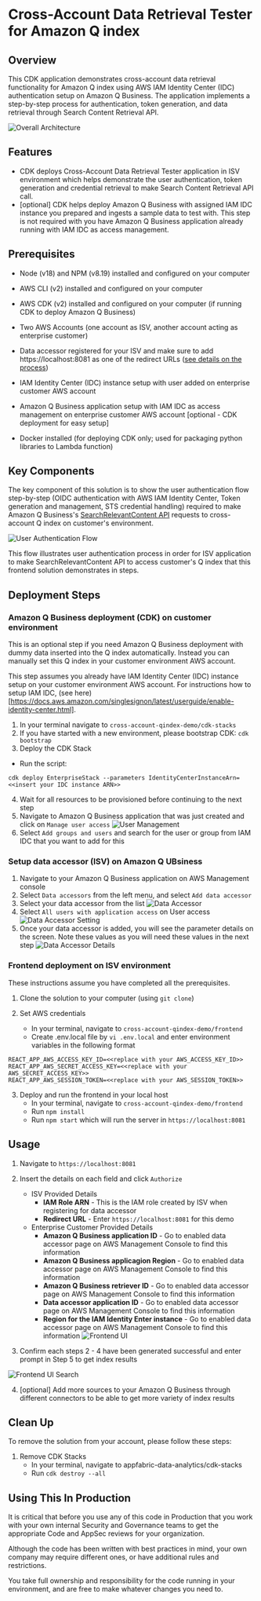 # Cross-Account Data Retrieval Tester for Amazon Q index

## Overview

This CDK application demonstrates cross-account data retrieval functionality for Amazon Q index using AWS IAM Identity Center (IDC) authentication setup on Amazon Q Business. The application implements a step-by-step process for authentication, token generation, and data retrieval through Search Content Retrieval API.

![Overall Architecture](assets/overall-architecture.png)

## Features

- CDK deploys Cross-Account Data Retrieval Tester application in ISV environment which helps demonstrate the user authentication, token generation and credential retrieval to make Search Content Retrieval API call.
- [optional] CDK helps deploy Amazon Q Business with assigned IAM IDC instance you prepared and ingests a sample data to test with. This step is not required with you have Amazon Q Business application already running with IAM IDC as access management.

## Prerequisites

- Node (v18) and NPM (v8.19) installed and configured on your computer
- AWS CLI (v2) installed and configured on your computer
- AWS CDK (v2) installed and configured on your computer (if running CDK to deploy Amazon Q Business)

- Two AWS Accounts (one account as ISV, another account acting as enterprise customer)
- Data accessor registered for your ISV and make sure to add https://localhost:8081 as one of the redirect URLs ([see details on the process](https://docs.aws.amazon.com/amazonq/latest/qbusiness-ug/isv-info-to-provide.html))
- IAM Identity Center (IDC) instance setup with user added on enterprise customer AWS account
- Amazon Q Business application setup with IAM IDC as access management on enterprise customer AWS account [optional - CDK deployment for easy setup]
- Docker installed (for deploying CDK only; used for packaging python libraries to Lambda function)

## Key Components

The key component of this solution is to show the user authentication flow step-by-step (OIDC authentication with AWS IAM Identity Center, Token generation and management, STS credential handling) required to make Amazon Q Business's [SearchRelevantContent API](https://docs.aws.amazon.com/amazonq/latest/api-reference/API_SearchRelevantContent.html) requests to cross-account Q index on customer's environment.

![User Authentication Flow](assets/authentication-flow.png)

This flow illustrates user authentication process in order for ISV application to make SearchRelevantContent API to access customer's Q index that this frontend solution demonstrates in steps.

## Deployment Steps

### Amazon Q Business deployment (CDK) on customer environment

This is an optional step if you need Amazon Q Business deployment with dummy data inserted into the Q index automatically. Instead you can manually set this Q index in your customer environment AWS account. 

This step assumes you already have IAM Identity Center (IDC) instance setup on your customer environment AWS account. For instructions how to setup IAM IDC, (see here)[https://docs.aws.amazon.com/singlesignon/latest/userguide/enable-identity-center.html].

1. In your terminal navigate to `cross-account-qindex-demo/cdk-stacks`
2. If you have started with a new environment, please bootstrap CDK: `cdk bootstrap`
3. Deploy the CDK Stack
- Run the script: 
```
cdk deploy EnterpriseStack --parameters IdentityCenterInstanceArn=<<insert your IDC instance ARN>>
```
4. Wait for all resources to be provisioned before continuing to the next step
5. Navigate to Amazon Q Business application that was just created and click on `Manage user access`
![User Management](assets/qbusiness-user-management.png)
6. Select `Add groups and users` and search for the user or group from IAM IDC that you want to add for this

### Setup data accessor (ISV) on Amazon Q UBsiness

1. Navigate to your Amazon Q Business application on AWS Management console 
2. Select `Data accessors` from the left menu, and select `Add data accessor`
3. Select your data accessor from the list
![Data Accessor](assets/data-accessor-setup.png)
4. Select `All users with application access` on User access
![Data Accessor Setting](assets/data-accessor-setup2.png)
5. Once your data accessor is added, you will see the parameter details on the screen. Note these values as you will need these values in the next step
![Data Accessor Details](assets/data-accessor-setup3.png)

### Frontend deployment on ISV environment

These instructions assume you have completed all the prerequisites.

1. Clone the solution to your computer (using `git clone`)

2. Set AWS credentials
    - In your terminal, navigate to `cross-account-qindex-demo/frontend`
    - Create .env.local file by `vi .env.local` and enter environment variables in the following format
```
REACT_APP_AWS_ACCESS_KEY_ID=<<replace with your AWS_ACCESS_KEY_ID>>
REACT_APP_AWS_SECRET_ACCESS_KEY=<<replace with your AWS_SECRET_ACCESS_KEY>>
REACT_APP_AWS_SESSION_TOKEN=<<replace with your AWS_SESSION_TOKEN>>
```

3. Deploy and run the frontend in your local host
    - In your terminal, navigate to `cross-account-qindex-demo/frontend`
    - Run `npm install`
    - Run `npm start` which will run the server in `https://localhost:8081`

## Usage

1. Navigate to `https://localhost:8081`

2. Insert the details on each field and click `Authorize`
    - ISV Provided Details
        - **IAM Role ARN** - This is the IAM role created by ISV when registering for data accessor
        - **Redirect URL** - Enter `https://localhost:8081` for this demo
    - Enterprise Customer Provided Details
        - **Amazon Q Business application ID** - Go to enabled data accessor page on AWS Management Console to find this information
        - **Amazon Q Business applicagion Region** - Go to enabled data accessor page on AWS Management Console to find this information
        - **Amazon Q Business retriever ID** - Go to enabled data accessor page on AWS Management Console to find this information
        - **Data accessor application ID** - Go to enabled data accessor page on AWS Management Console to find this information
        - **Region for the IAM Identity Enter instance** - Go to enabled data accessor page on AWS Management Console to find this information
![Frontend UI](assets/frontend-ui1.png)

3. Confirm each steps 2 - 4 have been generated successful and enter prompt in Step 5 to get index results

![Frontend UI Search](assets/frontend-ui2.png)

4. [optional] Add more sources to your Amazon Q Business through different connectors to be able to get more variety of index results

## Clean Up

To remove the solution from your account, please follow these steps:

1. Remove CDK Stacks
    - In your terminal, navigate to appfabric-data-analytics/cdk-stacks
    - Run `cdk destroy --all`

## Using This In Production

It is critical that before you use any of this code in Production that you work with your own internal Security and Governance teams to get the appropriate Code and AppSec reviews for your organization. 

Although the code has been written with best practices in mind, your own company may require different ones, or have additional rules and restrictions.

You take full ownership and responsibility for the code running in your environment, and are free to make whatever changes you need to.